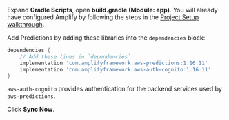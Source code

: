 Expand **Gradle Scripts**, open **build.gradle (Module: app)**. You will already have configured Amplify by following the steps in the [Project Setup walkthrough](~/lib/project-setup/create-application.md).

Add Predictions by adding these libraries into the `dependencies` block:

```groovy
dependencies {
    // Add these lines in `dependencies`
    implementation 'com.amplifyframework:aws-predictions:1.16.11'
    implementation 'com.amplifyframework:aws-auth-cognito:1.16.11'
}
```

`aws-auth-cognito` provides authentication for the backend services used by `aws-predictions`.

Click **Sync Now**.
